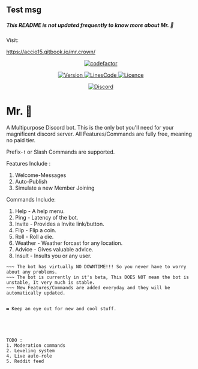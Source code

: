 ## Test msg
##### This README is not updated frequently to know more about Mr. 👑

Visit:

https://accio15.gitbook.io/mr.crown/

<p align="center">
<a href="https://www.youtube.com/watch?v=dQw4w9WgXcQ">
<img align="centre" alt="codefactor" src="https://img.shields.io/codefactor/grade/github/Shilish/Mr.Crown?style=for-the-badge" />
 </a>
</p>

<p align="center">
<a href="https://www.youtube.com/watch?v=dQw4w9WgXcQ">
<img align="centre" alt="Version" src="https://img.shields.io/github/package-json/v/Shilish/Mr.Crown?color=%23000000&style=for-the-badge" />
 </a>
<a href="https://www.youtube.com/watch?v=dQw4w9WgXcQ">
<img align="centre" alt="LinesCode" src="https://img.shields.io/tokei/lines/github/Shilish/Mr.Crown?color=%23ed7d2d&label=Lines%20of%20code&style=for-the-badge" />
 </a>
<a href="https://github.com/Shilish/Mr.Crown/blob/main/LICENSE.md">
<img align="centre" alt="Licence" src="https://img.shields.io/github/license/Shilish/Mr.Crown?color=960312&style=for-the-badge" />
 </a>
</p>

<p align="center">
<a href="https://discord.gg/UVZKvqQUAW">
<img align="centre" alt="Discord" src="https://img.shields.io/badge/Support%20Server-%237289DA.svg?style=for-the-badge&logo=discord&logoColor=white" />
 </a>
</p>

# **Mr. 👑**

A Multipurpose Discord bot.
This is the only bot you'll need for your magnificent discord server.
All Features/Commands are fully free, meaning no paid tier.

Prefix-**`!`** or Slash Commands are supported.

Features Include :

1. Welcome-Messages
2. Auto-Publish
3. Simulate a new Member Joining

Commands Include:

1. Help - A help menu.
2. Ping - Latency of the bot.
3. Invite - Provides a Invite link/button.
4. Flip - Flip a coin.
5. Roll - Roll a die.
6. Weather - Weather forcast for any location.
7. Advice - Gives valuable advice.
8. Insult - Insults you or any user.

```All your server specific settings are stored on a Cloud-Based Database.
~~~ The bot has virtually NO DOWNTIME!!! So you never have to worry about any problems.
~~~ The bot is currently in it's beta, This DOES NOT mean the bot is unstable, It very much is stable.
~~~ New Features/Commands are added everyday and they will be automatically updated.


▬ Keep an eye out for new and cool stuff.





TODO :
1. Moderation commands
2. Leveling system
4. Live auto-role
5. Reddit feed
```
